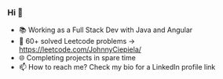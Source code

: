 ### Hi 👋

- 📚 Working as a Full Stack Dev with Java and Angular
- 🧠 60+ solved Leetcode problems -> https://leetcode.com/JohnnyCiepiela/
- 🌐 Completing projects in spare time
- 📫 How to reach me? Check my bio for a LinkedIn profile link
